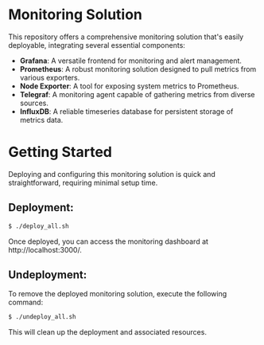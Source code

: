 # Monitoring Solution

This repository offers a comprehensive monitoring solution that's easily deployable, integrating several essential components:

- **Grafana**: A versatile frontend for monitoring and alert management.
- **Prometheus**: A robust monitoring solution designed to pull metrics from various exporters.
- **Node Exporter**: A tool for exposing system metrics to Prometheus.
- **Telegraf**: A monitoring agent capable of gathering metrics from diverse sources.
- **InfluxDB**: A reliable timeseries database for persistent storage of metrics data.

# Getting Started

Deploying and configuring this monitoring solution is quick and straightforward, requiring minimal setup time.

## Deployment:

```bash
$ ./deploy_all.sh
```

Once deployed, you can access the monitoring dashboard at http://localhost:3000/.

## Undeployment:

To remove the deployed monitoring solution, execute the following command:

```bash
$ ./undeploy_all.sh
```

This will clean up the deployment and associated resources.
